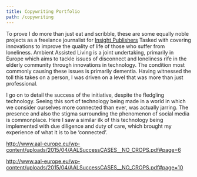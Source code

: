 ```yaml
---
title: Copywriting Portfolio
path: /copywriting
---
```

To prove I do more than just eat and scribble, these are some equally noble projects as a freelance journalist for [Insight Publishers](https://ipl.eu.com/) Tasked with covering innovations to improve the quality of life of those who suffer from loneliness. Ambient Assisted Living is a joint undertaking, primarily in Europe which aims to tackle issues of disconnect and loneliness rife in the elderly community through innovations in technology. The condition most commonly causing these issues is primarily dementia. Having witnessed the toll this takes on a person, I was driven on a level that was more than just professional.

I go on to detail the success of the initiative, despite the fledgling technology. Seeing this sort of technology being made in a world in which we consider ourselves more connected than ever, was actually jarring. The presence and also the stigma surrounding the phenomenon of social media is commonplace. Here I saw a similar ilk of this technology being implemented with due diligence and duty of care, which brought my experience of what it is to be ‘connected’.

http://www.aal-europe.eu/wp-content/uploads/2015/04/AALSuccessCASES__NO_CROPS.pdf#page=6

http://www.aal-europe.eu/wp-content/uploads/2015/04/AALSuccessCASES__NO_CROPS.pdf#page=10
